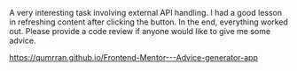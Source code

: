 A very interesting task involving external API handling. I had a good lesson in refreshing content after clicking the button. In the end, everything worked out. Please provide a code review if anyone would like to give me some advice.
 
 
 
 
 https://qumrran.github.io/Frontend-Mentor---Advice-generator-app
